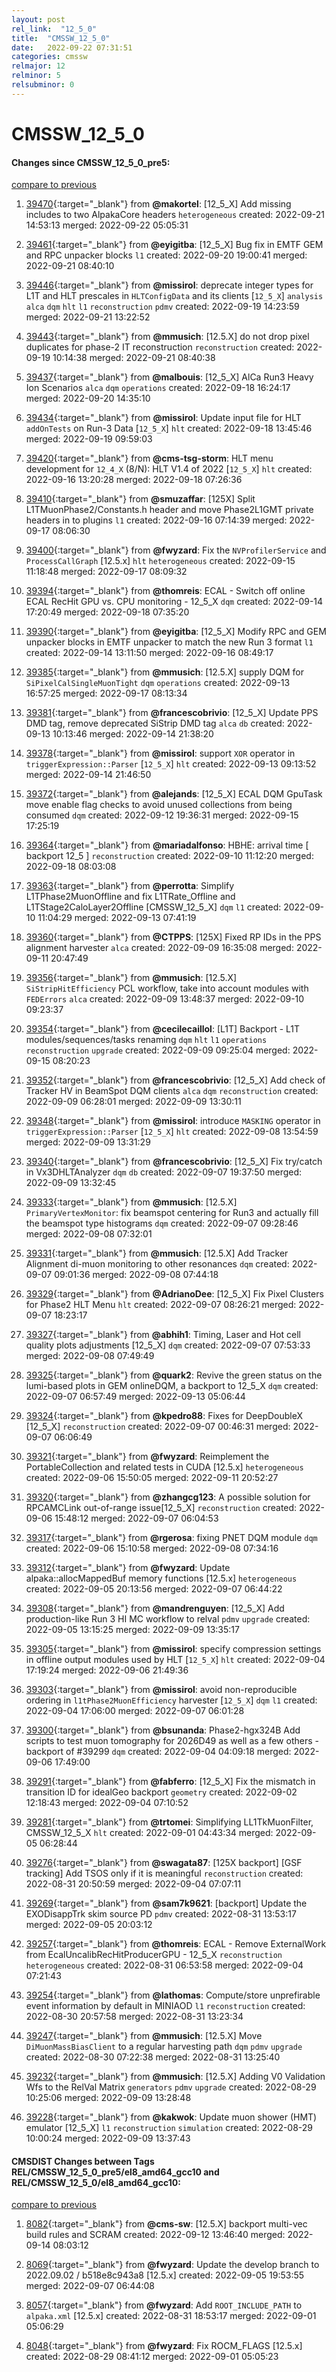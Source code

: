 ```yaml
---
layout: post
rel_link:  "12_5_0"
title:  "CMSSW_12_5_0"
date:   2022-09-22 07:31:51
categories: cmssw
relmajor: 12
relminor: 5
relsubminor: 0
---
```


# CMSSW_12_5_0
#### Changes since CMSSW_12_5_0_pre5:
[compare to previous](https://github.com/cms-sw/cmssw/compare/CMSSW_12_5_0_pre5...CMSSW_12_5_0)



1. [39470](http://github.com/cms-sw/cmssw/pull/39470){:target="_blank"}  from **@makortel**: [12_5_X] Add missing includes to two AlpakaCore headers `heterogeneous` created: 2022-09-21 14:53:13 merged: 2022-09-22 05:05:31

2. [39461](http://github.com/cms-sw/cmssw/pull/39461){:target="_blank"}  from **@eyigitba**: [12_5_X] Bug fix in EMTF GEM and RPC unpacker blocks `l1` created: 2022-09-20 19:00:41 merged: 2022-09-21 08:40:10

3. [39446](http://github.com/cms-sw/cmssw/pull/39446){:target="_blank"}  from **@missirol**: deprecate integer types for L1T and HLT prescales in `HLTConfigData` and its clients [`12_5_X`] `analysis` `alca` `dqm` `hlt` `l1` `reconstruction` `pdmv` created: 2022-09-19 14:23:59 merged: 2022-09-21 13:22:52

4. [39443](http://github.com/cms-sw/cmssw/pull/39443){:target="_blank"}  from **@mmusich**: [12.5.X] do not drop pixel duplicates for phase-2 IT reconstruction `reconstruction` created: 2022-09-19 10:14:38 merged: 2022-09-21 08:40:38

5. [39437](http://github.com/cms-sw/cmssw/pull/39437){:target="_blank"}  from **@malbouis**: [12_5_X] AlCa Run3 Heavy Ion Scenarios `alca` `dqm` `operations` created: 2022-09-18 16:24:17 merged: 2022-09-20 14:35:10

6. [39434](http://github.com/cms-sw/cmssw/pull/39434){:target="_blank"}  from **@missirol**: Update input file for HLT `addOnTests` on Run-3 Data [`12_5_X`] `hlt` created: 2022-09-18 13:45:46 merged: 2022-09-19 09:59:03

7. [39420](http://github.com/cms-sw/cmssw/pull/39420){:target="_blank"}  from **@cms-tsg-storm**: HLT menu development for `12_4_X` (8/N): HLT V1.4 of 2022 [`12_5_X`] `hlt` created: 2022-09-16 13:20:28 merged: 2022-09-18 07:26:36

8. [39410](http://github.com/cms-sw/cmssw/pull/39410){:target="_blank"}  from **@smuzaffar**: [125X] Split L1TMuonPhase2/Constants.h header and move Phase2L1GMT private headers in to plugins `l1` created: 2022-09-16 07:14:39 merged: 2022-09-17 08:06:30

9. [39400](http://github.com/cms-sw/cmssw/pull/39400){:target="_blank"}  from **@fwyzard**: Fix the `NVProfilerService` and `ProcessCallGraph` [12.5.x] `hlt` `heterogeneous` created: 2022-09-15 11:18:48 merged: 2022-09-17 08:09:32

10. [39394](http://github.com/cms-sw/cmssw/pull/39394){:target="_blank"}  from **@thomreis**: ECAL - Switch off online ECAL RecHit GPU vs. CPU monitoring - 12_5_X `dqm` created: 2022-09-14 17:20:49 merged: 2022-09-18 07:35:20

11. [39390](http://github.com/cms-sw/cmssw/pull/39390){:target="_blank"}  from **@eyigitba**: [12_5_X] Modify RPC and GEM unpacker blocks in EMTF unpacker to match the new Run 3 format `l1` created: 2022-09-14 13:11:50 merged: 2022-09-16 08:49:17

12. [39385](http://github.com/cms-sw/cmssw/pull/39385){:target="_blank"}  from **@mmusich**: [12.5.X] supply DQM for `SiPixelCalSingleMuonTight` `dqm` `operations` created: 2022-09-13 16:57:25 merged: 2022-09-17 08:13:34

13. [39381](http://github.com/cms-sw/cmssw/pull/39381){:target="_blank"}  from **@francescobrivio**: [12_5_X] Update PPS DMD tag, remove deprecated SiStrip DMD tag `alca` `db` created: 2022-09-13 10:13:46 merged: 2022-09-14 21:38:20

14. [39378](http://github.com/cms-sw/cmssw/pull/39378){:target="_blank"}  from **@missirol**: support `XOR` operator in `triggerExpression::Parser` [`12_5_X`] `hlt` created: 2022-09-13 09:13:52 merged: 2022-09-14 21:46:50

15. [39372](http://github.com/cms-sw/cmssw/pull/39372){:target="_blank"}  from **@alejands**: [12_5_X] ECAL DQM GpuTask move enable flag checks to avoid unused collections from being consumed `dqm` created: 2022-09-12 19:36:31 merged: 2022-09-15 17:25:19

16. [39364](http://github.com/cms-sw/cmssw/pull/39364){:target="_blank"}  from **@mariadalfonso**: HBHE: arrival time [ backport 12_5 ]  `reconstruction` created: 2022-09-10 11:12:20 merged: 2022-09-18 08:03:08

17. [39363](http://github.com/cms-sw/cmssw/pull/39363){:target="_blank"}  from **@perrotta**: Simplify L1TPhase2MuonOffline and fix L1TRate_Offline and L1TStage2CaloLayer2Offline [CMSSW_12_5_X] `dqm` `l1` created: 2022-09-10 11:04:29 merged: 2022-09-13 07:41:19

18. [39360](http://github.com/cms-sw/cmssw/pull/39360){:target="_blank"}  from **@CTPPS**: [125X] Fixed RP IDs in the PPS alignment harvester `alca` created: 2022-09-09 16:35:08 merged: 2022-09-11 20:47:49

19. [39356](http://github.com/cms-sw/cmssw/pull/39356){:target="_blank"}  from **@mmusich**: [12.5.X] `SiStripHitEfficiency` PCL workflow, take into account modules with `FEDErrors` `alca` created: 2022-09-09 13:48:37 merged: 2022-09-10 09:23:37

20. [39354](http://github.com/cms-sw/cmssw/pull/39354){:target="_blank"}  from **@cecilecaillol**: [L1T] Backport - L1T modules/sequences/tasks renaming `dqm` `hlt` `l1` `operations` `reconstruction` `upgrade` created: 2022-09-09 09:25:04 merged: 2022-09-15 08:20:23

21. [39352](http://github.com/cms-sw/cmssw/pull/39352){:target="_blank"}  from **@francescobrivio**: [12_5_X] Add check of Tracker HV in BeamSpot DQM clients `alca` `dqm` `reconstruction` created: 2022-09-09 06:28:01 merged: 2022-09-09 13:30:11

22. [39348](http://github.com/cms-sw/cmssw/pull/39348){:target="_blank"}  from **@missirol**: introduce `MASKING` operator in `triggerExpression::Parser` [`12_5_X`] `hlt` created: 2022-09-08 13:54:59 merged: 2022-09-09 13:31:29

23. [39340](http://github.com/cms-sw/cmssw/pull/39340){:target="_blank"}  from **@francescobrivio**: [12_5_X] Fix try/catch in Vx3DHLTAnalyzer `dqm` `db` created: 2022-09-07 19:37:50 merged: 2022-09-09 13:32:45

24. [39333](http://github.com/cms-sw/cmssw/pull/39333){:target="_blank"}  from **@mmusich**: [12.5.X] `PrimaryVertexMonitor`: fix beamspot centering for Run3 and actually fill the beamspot type histograms `dqm` created: 2022-09-07 09:28:46 merged: 2022-09-08 07:32:01

25. [39331](http://github.com/cms-sw/cmssw/pull/39331){:target="_blank"}  from **@mmusich**: [12.5.X]   Add Tracker Alignment di-muon monitoring to other resonances `dqm` created: 2022-09-07 09:01:36 merged: 2022-09-08 07:44:18

26. [39329](http://github.com/cms-sw/cmssw/pull/39329){:target="_blank"}  from **@AdrianoDee**: [12_5_X] Fix Pixel Clusters for Phase2 HLT Menu `hlt` created: 2022-09-07 08:26:21 merged: 2022-09-07 18:23:17

27. [39327](http://github.com/cms-sw/cmssw/pull/39327){:target="_blank"}  from **@abhih1**: Timing, Laser and Hot cell quality plots adjustments [12_5_X] `dqm` created: 2022-09-07 07:53:33 merged: 2022-09-08 07:49:49

28. [39325](http://github.com/cms-sw/cmssw/pull/39325){:target="_blank"}  from **@quark2**: Revive the green status on the lumi-based plots in GEM onlineDQM, a backport to 12_5_X `dqm` created: 2022-09-07 06:57:49 merged: 2022-09-13 05:06:44

29. [39324](http://github.com/cms-sw/cmssw/pull/39324){:target="_blank"}  from **@kpedro88**: Fixes for DeepDoubleX [12_5_X] `reconstruction` created: 2022-09-07 00:46:31 merged: 2022-09-07 06:06:49

30. [39321](http://github.com/cms-sw/cmssw/pull/39321){:target="_blank"}  from **@fwyzard**: Reimplement the PortableCollection and related tests in CUDA [12.5.x] `heterogeneous` created: 2022-09-06 15:50:05 merged: 2022-09-11 20:52:27

31. [39320](http://github.com/cms-sw/cmssw/pull/39320){:target="_blank"}  from **@zhangcg123**: A possible solution for RPCAMCLink out-of-range issue[12_5_X] `reconstruction` created: 2022-09-06 15:48:12 merged: 2022-09-07 06:04:53

32. [39317](http://github.com/cms-sw/cmssw/pull/39317){:target="_blank"}  from **@rgerosa**: fixing PNET DQM module `dqm` created: 2022-09-06 15:10:58 merged: 2022-09-08 07:34:16

33. [39312](http://github.com/cms-sw/cmssw/pull/39312){:target="_blank"}  from **@fwyzard**: Update alpaka::allocMappedBuf memory functions [12.5.x] `heterogeneous` created: 2022-09-05 20:13:56 merged: 2022-09-07 06:44:22

34. [39308](http://github.com/cms-sw/cmssw/pull/39308){:target="_blank"}  from **@mandrenguyen**: [12_5_X] Add production-like Run 3 HI MC workflow to relval `pdmv` `upgrade` created: 2022-09-05 13:15:25 merged: 2022-09-09 13:35:17

35. [39305](http://github.com/cms-sw/cmssw/pull/39305){:target="_blank"}  from **@missirol**: specify compression settings in offline output modules used by HLT [`12_5_X`] `hlt` created: 2022-09-04 17:19:24 merged: 2022-09-06 21:49:36

36. [39303](http://github.com/cms-sw/cmssw/pull/39303){:target="_blank"}  from **@missirol**: avoid non-reproducible ordering in `l1tPhase2MuonEfficiency` harvester [`12_5_X`] `dqm` `l1` created: 2022-09-04 17:06:00 merged: 2022-09-07 06:01:28

37. [39300](http://github.com/cms-sw/cmssw/pull/39300){:target="_blank"}  from **@bsunanda**: Phase2-hgx324B Add scripts to test muon tomography for 2026D49 as well as a few others - backport of #39299 `dqm` created: 2022-09-04 04:09:18 merged: 2022-09-06 17:49:00

38. [39291](http://github.com/cms-sw/cmssw/pull/39291){:target="_blank"}  from **@fabferro**: [12_5_X] Fix the mismatch in transition ID for idealGeo backport  `geometry` created: 2022-09-02 12:18:43 merged: 2022-09-04 07:10:52

39. [39281](http://github.com/cms-sw/cmssw/pull/39281){:target="_blank"}  from **@trtomei**: Simplifying LL1TkMuonFilter, CMSSW_12_5_X `hlt` created: 2022-09-01 04:43:34 merged: 2022-09-05 06:28:44

40. [39276](http://github.com/cms-sw/cmssw/pull/39276){:target="_blank"}  from **@swagata87**: [125X backport] [GSF tracking] Add TSOS only if it is meaningful `reconstruction` created: 2022-08-31 20:50:59 merged: 2022-09-04 07:07:11

41. [39269](http://github.com/cms-sw/cmssw/pull/39269){:target="_blank"}  from **@sam7k9621**: [backport] Update the EXODisappTrk skim source PD `pdmv` created: 2022-08-31 13:53:17 merged: 2022-09-05 20:03:12

42. [39257](http://github.com/cms-sw/cmssw/pull/39257){:target="_blank"}  from **@thomreis**: ECAL - Remove ExternalWork from EcalUncalibRecHitProducerGPU - 12_5_X `reconstruction` `heterogeneous` created: 2022-08-31 06:53:58 merged: 2022-09-04 07:21:43

43. [39254](http://github.com/cms-sw/cmssw/pull/39254){:target="_blank"}  from **@lathomas**:  Compute/store unprefirable event information by default in MINIAOD `l1` `reconstruction` created: 2022-08-30 20:57:58 merged: 2022-08-31 13:23:34

44. [39247](http://github.com/cms-sw/cmssw/pull/39247){:target="_blank"}  from **@mmusich**: [12.5.X]  Move `DiMuonMassBiasClient` to a regular harvesting path `dqm` `pdmv` `upgrade` created: 2022-08-30 07:22:38 merged: 2022-08-31 13:25:40

45. [39232](http://github.com/cms-sw/cmssw/pull/39232){:target="_blank"}  from **@mmusich**: [12.5.X] Adding V0 Validation Wfs to the RelVal Matrix `generators` `pdmv` `upgrade` created: 2022-08-29 10:25:06 merged: 2022-09-09 13:28:48

46. [39228](http://github.com/cms-sw/cmssw/pull/39228){:target="_blank"}  from **@kakwok**: Update muon shower (HMT) emulator [12_5_X] `l1` `reconstruction` `simulation` created: 2022-08-29 10:00:24 merged: 2022-09-09 13:37:43

#### CMSDIST Changes between Tags REL/CMSSW_12_5_0_pre5/el8_amd64_gcc10 and REL/CMSSW_12_5_0/el8_amd64_gcc10:
[compare to previous](https://github.com/cms-sw/cmsdist/compare/REL/CMSSW_12_5_0_pre5/el8_amd64_gcc10...REL/CMSSW_12_5_0/el8_amd64_gcc10)



1. [8082](http://github.com/cms-sw/cmsdist/pull/8082){:target="_blank"}  from **@cms-sw**: [12.5.X] backport multi-vec build rules and SCRAM created: 2022-09-12 13:46:40 merged: 2022-09-14 08:03:12

2. [8069](http://github.com/cms-sw/cmsdist/pull/8069){:target="_blank"}  from **@fwyzard**: Update the develop branch to 2022.09.02 / b518e8c943a8 [12.5.x] created: 2022-09-05 19:53:55 merged: 2022-09-07 06:44:08

3. [8057](http://github.com/cms-sw/cmsdist/pull/8057){:target="_blank"}  from **@fwyzard**: Add `ROOT_INCLUDE_PATH` to `alpaka.xml` [12.5.x] created: 2022-08-31 18:53:17 merged: 2022-09-01 05:06:29

4. [8048](http://github.com/cms-sw/cmsdist/pull/8048){:target="_blank"}  from **@fwyzard**: Fix ROCM_FLAGS [12.5.x] created: 2022-08-29 08:41:12 merged: 2022-09-01 05:05:23
